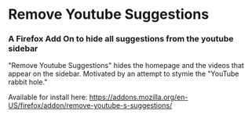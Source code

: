 # Remove Youtube Suggestions
### A Firefox Add On to hide all suggestions from the youtube sidebar

"Remove Youtube Suggestions" hides the homepage and the videos that appear on the sidebar.
Motivated by an attempt to stymie the "YouTube rabbit hole."

Available for install here: https://addons.mozilla.org/en-US/firefox/addon/remove-youtube-s-suggestions/

